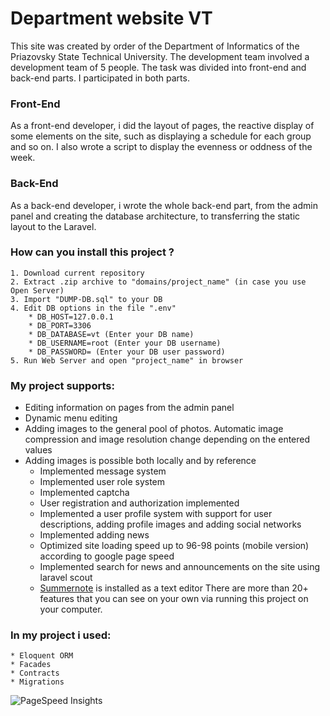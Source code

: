 # Department website VT
This site was created by order of the Department of Informatics of the Priazovsky State Technical University.
The development team involved a development team of 5 people. The task was divided into front-end and back-end parts.
I participated in both parts.
### Front-End
As a front-end developer, i did the layout of pages, the reactive display of some elements on the site, such as displaying a schedule for each group and so on. I also wrote a script to display the evenness or oddness of the week.
### Back-End
As a back-end developer, i wrote the whole back-end part, from the admin panel and creating the database architecture, to transferring the static layout to the Laravel.
### How can you install this project ?
    1. Download current repository
    2. Extract .zip archive to "domains/project_name" (in case you use Open Server)
    3. Import "DUMP-DB.sql" to your DB
    4. Edit DB options in the file ".env"
        * DB_HOST=127.0.0.1
        * DB_PORT=3306
        * DB_DATABASE=vt (Enter your DB name)
        * DB_USERNAME=root (Enter your DB username)
        * DB_PASSWORD= (Enter your DB user password)
    5. Run Web Server and open "project_name" in browser
### My project supports:
* Editing information on pages from the admin panel
* Dynamic menu editing
* Adding images to the general pool of photos. Automatic image compression and image resolution change depending on the entered values     
* Adding images is possible both locally and by reference
    * Implemented message system
    * Implemented user role system
    * Implemented captcha
    * User registration and authorization implemented
    * Implemented a user profile system with support for user descriptions, adding profile images and adding social networks
    * Implemented adding news
    * Optimized site loading speed up to 96-98 points (mobile version) according to google page speed
    * Implemented search for news and announcements on the site using laravel scout
    * [Summernote](https://summernote.org/) is installed as a text editor
There are more than 20+ features that you can see on your own via running this project on your computer.
### In my project i used:
    * Eloquent ORM
    * Facades
    * Contracts
    * Migrations
![PageSpeed Insights](https://scontent.fiev7-1.fna.fbcdn.net/v/t1.0-9/56391604_709559779459966_7247473676654739456_n.jpg?_nc_cat=108&_nc_ht=scontent.fiev7-1.fna&oh=5a7e6f3d87ab5d1963d12f3646d90797&oe=5D44F4B4)
